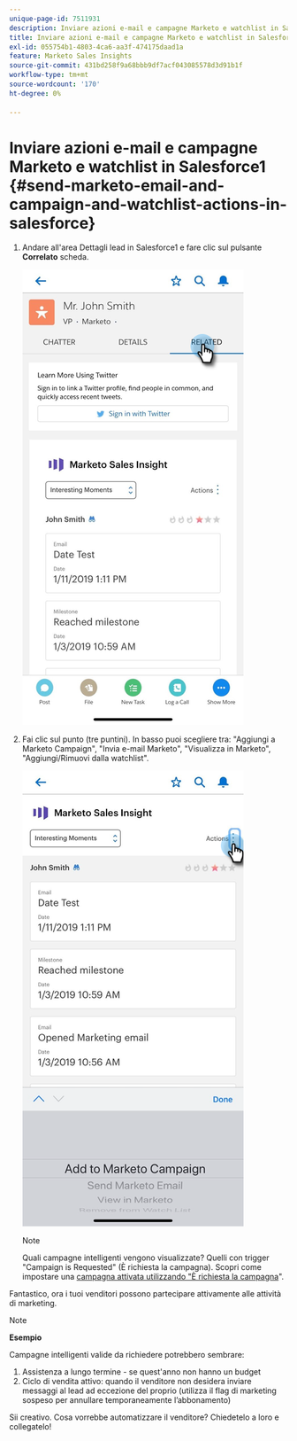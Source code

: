 ```yaml
---
unique-page-id: 7511931
description: Inviare azioni e-mail e campagne Marketo e watchlist in Salesforce1 - Documenti Marketo - Documentazione del prodotto
title: Inviare azioni e-mail e campagne Marketo e watchlist in Salesforce1
exl-id: 055754b1-4803-4ca6-aa3f-474175daad1a
feature: Marketo Sales Insights
source-git-commit: 431bd258f9a68bbb9df7acf043085578d3d91b1f
workflow-type: tm+mt
source-wordcount: '170'
ht-degree: 0%

---
```


# Inviare azioni e-mail e campagne Marketo e watchlist in Salesforce1 {#send-marketo-email-and-campaign-and-watchlist-actions-in-salesforce}

1. Andare all&#39;area Dettagli lead in Salesforce1 e fare clic sul pulsante **Correlato** scheda.

   ![](assets/one-1.png)

1. Fai clic sul punto (tre puntini). In basso puoi scegliere tra: &quot;Aggiungi a Marketo Campaign&quot;, &quot;Invia e-mail Marketo&quot;, &quot;Visualizza in Marketo&quot;, &quot;Aggiungi/Rimuovi dalla watchlist&quot;.

   ![](assets/two-1.png)

   >[!NOTE]
   >
   >Quali campagne intelligenti vengono visualizzate? Quelli con trigger &quot;Campaign is Requested&quot; (È richiesta la campagna). Scopri come impostare una [campagna attivata utilizzando &quot;È richiesta la campagna](/help/marketo/product-docs/core-marketo-concepts/smart-campaigns/flow-actions/request-campaign.md)&quot;.

Fantastico, ora i tuoi venditori possono partecipare attivamente alle attività di marketing.

>[!NOTE]
>
>**Esempio**
>
>Campagne intelligenti valide da richiedere potrebbero sembrare:
>
>1. Assistenza a lungo termine - se quest&#39;anno non hanno un budget
>1. Ciclo di vendita attivo: quando il venditore non desidera inviare messaggi al lead ad eccezione del proprio (utilizza il flag di marketing sospeso per annullare temporaneamente l’abbonamento)
>
>Sii creativo. Cosa vorrebbe automatizzare il venditore? Chiedetelo a loro e collegatelo!
